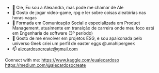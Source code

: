 - 👋 Oie, Eu sou a Alexandra, mas pode me chamar de Ale
- 👀 Gosto de jogar video-game, rpg e ler sobre coisas aleatórias nas horas vagas
- 🌱 Formada em Comunicação Social e especializada em Product Management, atualmente em transição de carreira onde meu foco está em Engenharia de software (3º período)
- 💞️ Gosto de me envolver em projetos ESG, e sou apaixonada pelo universo Geek criei um perfil de easter eggs @umahipergeek
- 📫 alecardosocreate@gmail.com
  
Connect with me:
https://www.kaggle.com/eualecardoso 
https://medium.com/@alecardosocreate


<!---
Alecardosocreate/Alecardosocreate is a ✨ special ✨ repository because its `README.md` (this file) appears on your GitHub profile.
You can click the Preview link to take a look at your changes.
--->
